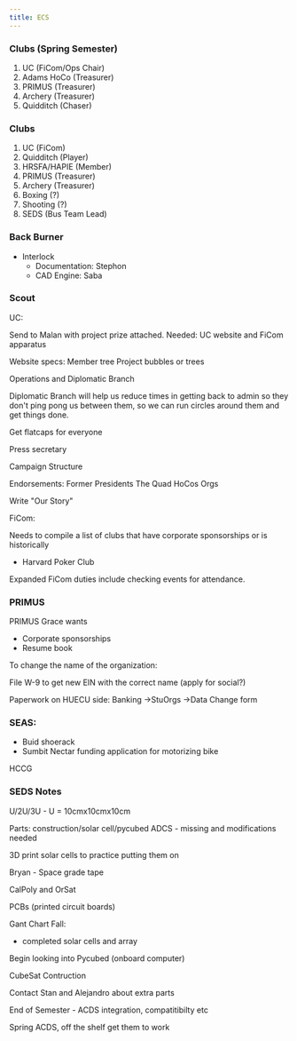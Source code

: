 ```yaml
---
title: ECS
---
```


### Clubs (Spring Semester)
1. UC (FiCom/Ops Chair)
2. Adams HoCo (Treasurer)
3. PRIMUS (Treasurer)
4. Archery (Treasurer)
5. Quidditch (Chaser)

### Clubs
1. UC (FiCom)
2. Quidditch (Player)
3. HRSFA/HAPIE (Member)
4. PRIMUS (Treasurer)
5. Archery (Treasurer)
6. Boxing (?)
7. Shooting (?)
8. SEDS (Bus Team Lead)

### Back Burner

- Interlock
	- Documentation: Stephon
	- CAD Engine: Saba


### Scout

UC: 

Send to Malan with project prize attached.
Needed: UC website and FiCom apparatus

Website specs:
Member tree
Project bubbles or trees


Operations and Diplomatic Branch

Diplomatic Branch will help us reduce times in getting back to admin so they don't ping pong us between them, so we can run circles around them and get things done.

Get flatcaps for everyone

Press secretary


Campaign Structure

Endorsements:
Former Presidents
The Quad HoCos 
Orgs

Write "Our Story"


FiCom: 

Needs to compile a list of clubs that have corporate sponsorships or is historically 
- Harvard Poker Club

Expanded FiCom duties include checking events for attendance.

### PRIMUS

PRIMUS Grace wants
- Corporate sponsorships
- Resume book

To change the name of the organization:

File W-9 to get new EIN with the correct name (apply for social?)

Paperwork on HUECU side: Banking ->StuOrgs ->Data Change form

### SEAS:
- Buid shoerack
- Sumbit Nectar funding application for motorizing bike





HCCG

### SEDS Notes

U/2U/3U - U = 10cmx10cmx10cm

Parts: construction/solar cell/pycubed
ADCS - missing and modifications needed

3D print solar cells to practice putting them on

Bryan - Space grade tape

CalPoly and OrSat

PCBs (printed circuit boards)

Gant Chart Fall:

- completed solar cells and array

Begin looking into Pycubed (onboard computer)

CubeSat Contruction

Contact Stan and Alejandro about extra parts

End of Semester
	- ACDS integration, compatitibilty etc

Spring
ACDS, off the shelf get them to work
